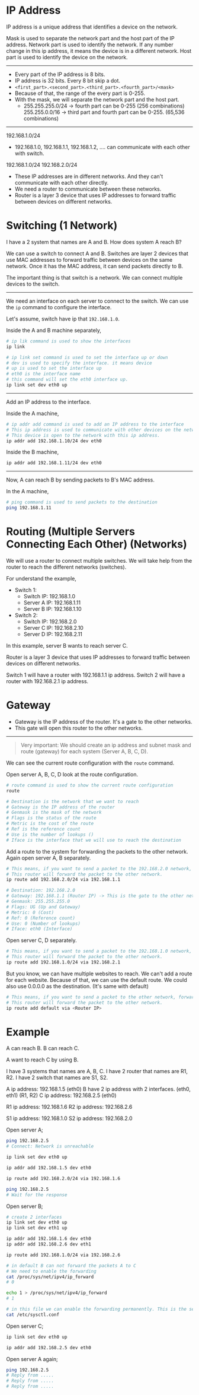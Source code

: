 # IP Address
IP address is a unique address that identifies a device on the network.

Mask is used to separate the network part and the host part of the IP address.
Network part is used to identify the network. If any number change in this ip address, it means the device is in a different network.
Host part is used to identify the device on the network.

---

- Every part of the IP address is 8 bits.
- IP address is 32 bits. Every 8 bit skip a dot.
- `<first_part>.<second_part>.<third_part>.<fourth_part>/<mask>`
- Because of that, the range of the every part is 0-255.
- With the mask, we will separate the network part and the host part. 
  - 255.255.255.0/24 -> fourth part can be 0-255 (256 combinations)
  255.255.0.0/16 -> third part and fourth part can be 0-255. (65,536 combinations)

---

192.168.1.0/24
- 192.168.1.0, 192.168.1.1, 192.168.1.2, .... can communicate with each other with switch.

192.168.1.0/24
192.168.2.0/24
- These IP addresses are in different networks. And they can't communicate with each other directly.
- We need a router to communicate between these networks.
- Router is a layer 3 device that uses IP addresses to forward traffic between devices on different networks.

# Switching (1 Network)
I have a 2 system that names are A and B.
How does system A reach B?

We can use a switch to connect A and B. Switches are layer 2 devices that use MAC addresses to forward traffic between devices on the same network.
Once it has the MAC address, it can send packets directly to B.

The important thing is that switch is a network. We can connect multiple devices to the switch.

---

We need an interface on each server to connect to the switch.
We can use the `ip` command to configure the interface.

Let's assume, switch have ip that `192.168.1.0`.

Inside the A and B machine separately,

```bash
# ip lik command is used to show the interfaces
ip link

# ip link set command is used to set the interface up or down
# dev is used to specify the interface. it means device
# up is used to set the interface up
# eth0 is the interface name
# this command will set the eth0 interface up.
ip link set dev eth0 up
```

---

Add an IP address to the interface.

Inside the A machine,

```bash
# ip addr add command is used to add an IP address to the interface
# This ip address is used to communicate with other devices on the network
# This device is open to the network with this ip address.
ip addr add 192.168.1.10/24 dev eth0
```

Inside the B machine,

```bash
ip addr add 192.168.1.11/24 dev eth0
```

---

Now, A can reach B by sending packets to B's MAC address.

In the A machine,

```bash
# ping command is used to send packets to the destination
ping 192.168.1.11
```


# Routing (Multiple Servers Connecting Each Other) (Networks)
We will use a router to connect multiple switches.
We will take help from the router to reach the different networks (switches).

For understand the example,
- Switch 1:
  - Switch IP: 192.168.1.0
  - Server A IP: 192.168.1.11
  - Server B IP: 192.168.1.10
- Switch 2:
  - Switch IP: 192.168.2.0
  - Server C IP: 192.168.2.10
  - Server D IP: 192.168.2.11

In this example, server B wants to reach server C.

Router is a layer 3 device that uses IP addresses to forward traffic between devices on different networks.

Switch 1 will have a router with 192.168.1.1 ip address.
Switch 2 will have a router with 192.168.2.1 ip address.

# Gateway
- Gateway is the IP address of the router. It's a gate to the other networks.
- This gate will open this router to the other networks.

---

> Very important: We should create an ip address and subnet mask and route (gateway) for each system (Server A, B, C, D).

We can see the current route configuration with the `route` command.

Open server A, B, C, D look at the route configuration.

```bash
# route command is used to show the current route configuration
route

# Destination is the network that we want to reach
# Gateway is the IP address of the router
# Genmask is the mask of the network
# Flags is the status of the route
# Metric is the cost of the route
# Ref is the reference count
# Use is the number of lookups ()
# Iface is the interface that we will use to reach the destination
```

Add a route to the system for forwarding the packets to the other network.
Again open server A, B separately.

```bash
# This means, if you want to send a packet to the 192.168.2.0 network, forward it to the 192.168.1.1 (Router IP).
# This router will forward the packet to the other network.
ip route add 192.168.2.0/24 via 192.168.1.1

# Destination: 192.168.2.0
# Gateway: 192.168.1.1 (Router IP) -> This is the gate to the other network
# Genmask: 255.255.255.0
# Flags: UG (Up and Gateway)
# Metric: 0 (Cost)
# Ref: 0 (Reference count)
# Use: 0 (Number of lookups)
# Iface: eth0 (Interface)
```

Open server C, D separately.

```bash
# This means, if you want to send a packet to the 192.168.1.0 network, forward it to the 192.168.2.1 (Router IP).
# This router will forward the packet to the other network.
ip route add 192.168.1.0/24 via 192.168.2.1
```

But you know, we can have multiple websites to reach. We can't add a route for each website.
Because of that, we can use the default route.
We could also use 0.0.0.0 as the destination. (It's same with default)

```bash
# This means, if you want to send a packet to the other network, forward it to the <Router IP>.
# This router will forward the packet to the other network.
ip route add default via <Router IP>
```

# Example

A can reach B.
B can reach C.

A want to reach C by using B.

I have 3 systems that names are A, B, C.
I have 2 router that names are R1, R2.
I have 2 switch that names are S1, S2.

A ip address: 192.168.1.5 (eth0)
B have 2 ip address with 2 interfaces. (eth0, eth1) (R1, R2)
C ip address: 192.168.2.5 (eth0)

R1 ip address: 192.168.1.6
R2 ip address: 192.168.2.6

S1 ip address: 192.168.1.0
S2 ip address: 192.168.2.0


Open server A;

```bash
ping 192.168.2.5
# Connect: Network is unreachable

ip link set dev eth0 up

ip addr add 192.168.1.5 dev eth0

ip route add 192.168.2.0/24 via 192.168.1.6

ping 192.168.2.5
# Wait for the response
```

Open server B;

```bash
# create 2 interfaces
ip link set dev eth0 up
ip link set dev eth1 up

ip addr add 192.168.1.6 dev eth0
ip addr add 192.168.2.6 dev eth1

ip route add 192.168.1.0/24 via 192.168.2.6

# in default B can not forward the packets A to C
# We need to enable the forwarding
cat /proc/sys/net/ipv4/ip_forward
# 0

echo 1 > /proc/sys/net/ipv4/ip_forward
# 1

# in this file we can enable the forwarding permanently. This is the second way.
cat /etc/sysctl.conf
```

Open server C;

```bash
ip link set dev eth0 up

ip addr add 192.168.2.5 dev eth0
```


Open server A again;

```bash
ping 192.168.2.5
# Reply from .....
# Reply from .....
# Reply from .....
```